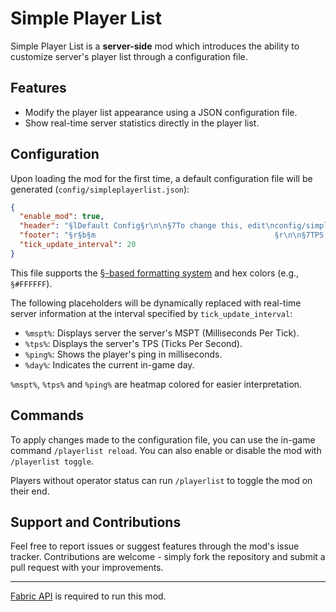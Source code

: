 # Simple Player List

Simple Player List is a **server-side** mod which introduces the ability to customize server's player list through a
configuration file.

## Features

- Modify the player list appearance using a JSON configuration file.
- Show real-time server statistics directly in the player list.

## Configuration

Upon loading the mod for the first time, a default configuration file will be generated
(`config/simpleplayerlist.json`):

```json
{
  "enable_mod": true,
  "header": "§lDefault Config§r\n\n§7To change this, edit\nconfig/simpleplayerlist.json\n\n§r§b§m                                        §r",
  "footer": "§r§b§m                                        §r\n\n§7TPS: %tps%§7/%mspt% §8-§7 Ping: %ping%\n§7Day: §b%day%",
  "tick_update_interval": 20
}
```

This file supports the [§-based formatting system](https://minecraft.wiki/w/Formatting_codes) and hex colors
(e.g., `§#FFFFFF`).

The following placeholders will be dynamically replaced with real-time server information at the interval specified by
`tick_update_interval`:

- `%mspt%`: Displays server the server's MSPT (Milliseconds Per Tick).
- `%tps%`: Displays the server's TPS (Ticks Per Second).
- `%ping%`: Shows the player's ping in milliseconds.
- `%day%`: Indicates the current in-game day.

`%mspt%`, `%tps%` and `%ping%` are heatmap colored for easier interpretation.

## Commands

To apply changes made to the configuration file, you can use the in-game command `/playerlist reload`. You can also
enable or disable the mod with `/playerlist toggle`.

Players without operator status can run `/playerlist` to toggle the mod on their end.

## Support and Contributions

Feel free to report issues or suggest features through the mod's issue tracker. Contributions are welcome - simply fork
the repository and submit a pull request with your improvements.

---

[Fabric API](https://modrinth.com/mod/fabric-api) is required to run this mod.